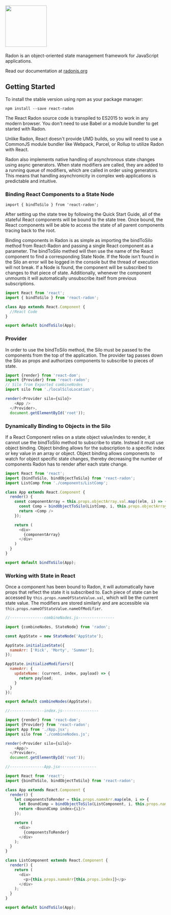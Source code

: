 # <img src='https://i.imgur.com/k6JIgZR.png' height='130'/>

Radon is an object-oriented state management framework for JavaScript applications.

Read our documentation at [radonjs.org](http://radonjs.org)

## Getting Started

To install the stable version using npm as your package manager:

```npm install --save react-radon```

The React Radon source code is transpiled to ES2015 to work in any modern browser. You don't need to use Babel or a module bundler to get started with Radon.

Unlike Radon, React doesn't provide UMD builds, so you will need to use a CommonJS module bundler like Webpack, Parcel, or Rollup to utilize Radon with React.

Radon also implements native handling of asynchronous state changes using async generators. When state modifiers are called,
they are added to a running queue of modifiers, which are called in order using generators. This means that handling asynchronicity in complex web applications is predictable and intuitive.

### Binding React Components to a State Node

```import { bindToSilo } from 'react-radon';```

After setting up the state tree by following the Quick Start Guide, all of the stateful React components will be bound to the state tree. Once bound, the React components will be able to access the state of all parent components tracing back to the root.

Binding components in Radon is as simple as importing the bindToSilo method from React-Radon and passing a single React component as a parameter. The bindToSilo methed will then use the name of the React component to find a corresponding State Node. If the Node isn't found in the Silo an error will be logged in the console but the thread of execution will not break. If a Node is found, the component will be subscribed to changes to that piece of state. Additionally, whenever the component unmounts it will automatically unsubscribe itself from previous subscriptions.

```javascript
import React from 'react';
import { bindToSilo } from 'react-radon';

class App extends React.Component {
  //React Code
}

export default bindToSilo(App);
```

### Provider

In order to use the bindToSilo method, the Silo must be passed to the components from the top of the application. The provider tag passes down the Silo as props and authorizes components to subscribe to pieces of state.

```javascript
import {render} from 'react-dom';
import {Provider} from 'react-radon';
// Silo from Exported combineNodes
import silo from './localSiloLocation';

render(<Provider silo={silo}>
    <App />
  </Provider>,
  document.getElementById('root'));
```

### Dynamically Binding to Objects in the Silo

If a React Component relies on a state object value/index to render, it cannot use the bindToSilo method to subscribe to state. Instead it must use object binding. Object binding allows for the subscription to a specific index or key value in an array or object. Object binding allows components to watch for object specific state changes, thereby decreasing the number of components Radon has to render after each state change.

```javascript
import React from 'react';
import {bindToSilo, bindObjectToSilo} from 'react-radon';
import ListComp from './components/ListComp';

class App extends React.Component {
  render() {
    const componentArray = this.props.objectArray.val.map((elm, i) => {
      const Comp = bindObjectToSilo(ListComp, i, this.props.objectArray.val);
      return <Comp />
    });

    return (
      <div>
        {componentArray}
      </div>
    )
  }
}

export default bindToSilo(App);
```

### Working with State in React

Once a component has been bound to Radon, it will automatically have props that reflect the state it is subscribed to. Each piece of state can be accessed by ```this.props.nameOfStateValue.val```, which will be the current state value. The modifiers are stored similarly and are accessible via ```this.props.nameOfStateValue.nameOfModifier```.

```javascript
//---------------combineNodes.js----------------

import {combineNodes, StateNode} from 'radon';

const AppState = new StateNode('AppState');

AppState.initializeState({
  nameArr: ['Rick', 'Morty', 'Summer'];
});

AppState.initializeModifiers({
  nameArr: {
    updateName: (current, index, payload) => {
      return payload;
    }
  }
});

export default combineNodes(AppState);

//---------------index.js----------------

import {render} from 'react-dom';
import {Provider} from 'react-radon';
import App from './App.jsx';
import silo from './combineNodes.js';

render(<Provider silo={silo}>
    <App/>
  </Provider>,
  document.getElementById('root'));

//---------------App.jsx----------------

import React from 'react';
import {bindToSilo, bindObjectToSilo} from 'react-radon';

class App extends React.Component {
  render() {
    let componentsToRender = this.props.nameArr.map(elm, i => {
      let BoundComp = bindObjectToSilo(ListComponent, i, this.props.nameArr);
      return <BoundComp index={i}/>
    });

    return (
      <div>
        {componentsToRender}
      </div>
    );
  }
}

class ListComponent extends React.Component {
  render() {
    return (
      <div>
        <p>{this.props.nameArr[this.props.index]}</p>
      </div>
    );
  }
}

export default bindToSilo(App);
```


